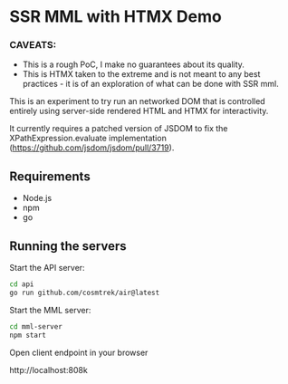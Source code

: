 # SSR MML with HTMX Demo

### CAVEATS:
- This is a rough PoC, I make no guarantees about its quality.
- This is HTMX taken to the extreme and is not meant to any best practices - it is
of an exploration of what can be done with SSR mml.

This is an experiment to try run an networked DOM that is controlled entirely
using server-side rendered HTML and HTMX for interactivity.

It currently requires a patched version of JSDOM to fix the
XPathExpression.evaluate implementation
(https://github.com/jsdom/jsdom/pull/3719).

## Requirements

- Node.js
- npm
- go

## Running the servers

Start the API server:

```bash
cd api
go run github.com/cosmtrek/air@latest
```

Start the MML server:
```bash
cd mml-server
npm start
```

Open client endpoint in your browser

http://localhost:808k
